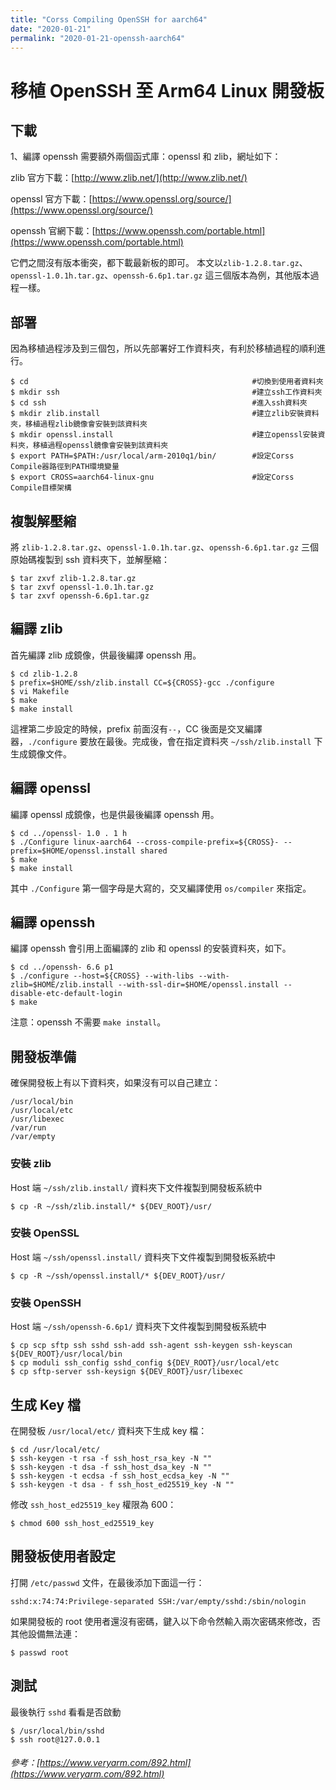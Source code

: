 ```yaml
---
title: "Corss Compiling OpenSSH for aarch64"
date: "2020-01-21"
permalink: "2020-01-21-openssh-aarch64"
---
```


# 移植 OpenSSH 至 Arm64 Linux 開發板

## 下載

1、編譯 openssh 需要額外兩個函式庫：openssl 和 zlib，網址如下：

zlib 官方下載：[http://www.zlib.net/](http://www.zlib.net/)

openssl 官方下載：[https://www.openssl.org/source/](https://www.openssl.org/source/)

openssh 官網下載：[https://www.openssh.com/portable.html](https://www.openssh.com/portable.html)

它們之間沒有版本衝突，都下載最新板的即可。
本文以`zlib-1.2.8.tar.gz`、`openssl-1.0.1h.tar.gz`、`openssh-6.6p1.tar.gz` 這三個版本為例，其他版本過程一樣。

## 部署

因為移植過程涉及到三個包，所以先部署好工作資料夾，有利於移植過程的順利進行。

```shell
$ cd                                                  #切換到使用者資料夾
$ mkdir ssh                                           #建立ssh工作資料夾
$ cd ssh                                              #進入ssh資料夾
$ mkdir zlib.install                                  #建立zlib安裝資料夾，移植過程zlib鏡像會安裝到該資料夾
$ mkdir openssl.install                               #建立openssl安裝資料夾，移植過程openssl鏡像會安裝到該資料夾
$ export PATH=$PATH:/usr/local/arm-2010q1/bin/        #設定Corss Compile器路徑到PATH環境變量
$ export CROSS=aarch64-linux-gnu                      #設定Corss Compile目標架構
```

## 複製解壓縮

將 `zlib-1.2.8.tar.gz`、`openssl-1.0.1h.tar.gz`、`openssh-6.6p1.tar.gz` 三個原始碼複製到 ssh 資料夾下，並解壓縮：

```shell
$ tar zxvf zlib-1.2.8.tar.gz
$ tar zxvf openssl-1.0.1h.tar.gz
$ tar zxvf openssh-6.6p1.tar.gz
```

## 編譯 zlib

首先編譯 zlib 成鏡像，供最後編譯 openssh 用。

```shell
$ cd zlib-1.2.8
$ prefix=$HOME/ssh/zlib.install CC=${CROSS}-gcc ./configure
$ vi Makefile
$ make
$ make install
```

這裡第二步設定的時候，prefix 前面沒有`--`，CC 後面是交叉編譯器，`./configure` 要放在最後。完成後，會在指定資料夾 `~/ssh/zlib.install` 下生成鏡像文件。

## 編譯 openssl

編譯 openssl 成鏡像，也是供最後編譯 openssh 用。

```shell
$ cd ../openssl- 1.0 . 1 h
$ ./Configure linux-aarch64 --cross-compile-prefix=${CROSS}- --prefix=$HOME/openssl.install shared
$ make
$ make install
```

其中 `./Configure` 第一個字母是大寫的，交叉編譯使用 `os/compiler` 來指定。

## 編譯 openssh

編譯 openssh 會引用上面編譯的 zlib 和 openssl 的安裝資料夾，如下。

```shell
$ cd ../openssh- 6.6 p1
$ ./configure --host=${CROSS} --with-libs --with-zlib=$HOME/zlib.install --with-ssl-dir=$HOME/openssl.install --disable-etc-default-login
$ make
```

注意：openssh 不需要 `make install`。

## 開發板準備

確保開發板上有以下資料夾，如果沒有可以自己建立：

```shell
/usr/local/bin
/usr/local/etc
/usr/libexec
/var/run
/var/empty
```

### 安裝 zlib

Host 端 `~/ssh/zlib.install/` 資料夾下文件複製到開發板系統中

```shell
$ cp -R ~/ssh/zlib.install/* ${DEV_ROOT}/usr/
```

### 安裝 OpenSSL

Host 端 `~/ssh/openssl.install/` 資料夾下文件複製到開發板系統中

```shell
$ cp -R ~/ssh/openssl.install/* ${DEV_ROOT}/usr/
```

### 安裝 OpenSSH

Host 端 `~/ssh/openssh-6.6p1/` 資料夾下文件複製到開發板系統中

```shell
$ cp scp sftp ssh sshd ssh-add ssh-agent ssh-keygen ssh-keyscan ${DEV_ROOT}/usr/local/bin
$ cp moduli ssh_config sshd_config ${DEV_ROOT}/usr/local/etc
$ cp sftp-server ssh-keysign ${DEV_ROOT}/usr/libexec
```

## 生成 Key 檔

在開發板 `/usr/local/etc/` 資料夾下生成 key 檔：

```shell
$ cd /usr/local/etc/
$ ssh-keygen -t rsa -f ssh_host_rsa_key -N ""
$ ssh-keygen -t dsa -f ssh_host_dsa_key -N ""
$ ssh-keygen -t ecdsa -f ssh_host_ecdsa_key -N ""
$ ssh-keygen -t dsa - f ssh_host_ed25519_key -N ""
```

修改 `ssh_host_ed25519_key` 權限為 600：

```shell
$ chmod 600 ssh_host_ed25519_key
```

## 開發板使用者設定

打開 `/etc/passwd` 文件，在最後添加下面這一行：

```shell
sshd:x:74:74:Privilege-separated SSH:/var/empty/sshd:/sbin/nologin
```

如果開發板的 root 使用者還沒有密碼，鍵入以下命令然輸入兩次密碼來修改，否其他設備無法連：

```shell
$ passwd root
```

## 測試

最後執行 `sshd` 看看是否啟動

```shell
$ /usr/local/bin/sshd
$ ssh root@127.0.0.1
```

###### 參考：[https://www.veryarm.com/892.html](https://www.veryarm.com/892.html)
